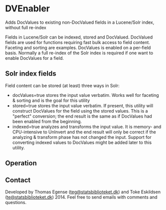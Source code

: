 # DVEnabler

Adds DocValues to existing non-DocValued fields in a Lucene/Solr index, without full re-index

Fields in Lucene/Solr can be indexed, stored and DocValued. DocValued fields are used for functions requiring fast bulk access to field content. Faceting and sorting are examples.  DocValues is enabled on a per-field basis. Normally a full re-index of the Solr index is required if one want to enable DocValues for a field.

## Solr index fields

Field content can be stored (at least) three ways in Solr:

 * docValues=true stores the input value verbatim. Works well for faceting &amp; sorting and is the goal for this utility
 * stored=true stores the input value verbatim. If present, this utility will construct DocValues for the field using the stored values. This is a "perfect" conversion; the end result is the same as if DocValues had been enabled from the beginning.
 * indexed=true analyzes and transforms the input value. It is memory- and CPU-intensive to UnInvert and the end result will only be correct if the analyzing &amp; transform phase has not changed the input. Support for converting indexed values to DocValues might be added later to this utility.

## Operation

## Contact

Developed by Thomas Egense (teg@statsbiblioteket.dk) and Toke Eskildsen (te@statsbiblioteket.dk) 2014.
Feel free to send emails with comments and questions.
